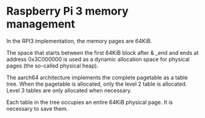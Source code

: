 # Raspberry Pi 3 memory management

In the RPI3 implementation, the memory pages are 64KiB.

The space that starts between the first 64KiB block after & _end and ends at address 0x3C000000 is used as a dynamic allocation space for physical pages (the so-called physical heap).

The aarch64 architecture implements the complete pagetable as a table tree. When the pagetable is allocated, only the level 2 table is allocated. Level 3 tables are only allocated when necessary.

Each table in the tree occupies an entire 64KiB physical page. It is necessary to save them.
